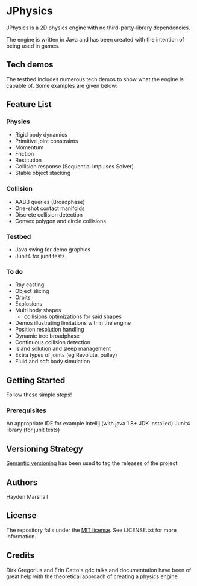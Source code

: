 # JPhysics
JPhysics is a 2D physics engine with no third-party-library dependencies.

The engine is written in Java and has been created with the intention of being used in games. 

## Tech demos

The testbed includes numerous tech demos to show what the engine is capable of. Some examples are given below:

## Feature List
### Physics
- Rigid body dynamics
- Primitive joint constraints
- Momentum
- Friction
- Restitution
- Collision response (Sequential Impulses Solver)
- Stable object stacking

### Collision
- AABB queries (Broadphase)
- One-shot contact manifolds
- Discrete collision detection
- Convex polygon and circle collisions

### Testbed
- Java swing for demo graphics
- Junit4 for junit tests

### To do
- Ray casting
- Object slicing
- Orbits
- Explosions
- Multi body shapes
    - collisions optimizations for said shapes
- Demos illustrating limitations within the engine
- Position resolution handling
- Dynamic tree broadphase
- Continuous collision detection
- Island solution and sleep management
- Extra types of joints (eg Revolute, pulley)
- Fluid and soft body simulation


## Getting Started
Follow these simple steps!

### Prerequisites
An appropriate IDE for example Intellij (with java 1.8+ JDK installed)
Junit4 library (for junit tests)

## Versioning Strategy
[Semantic versioning](https://semver.org/) has been used to tag the releases of the project.

## Authors
Hayden Marshall

## License
The repository falls under the [MIT license](https://en.wikipedia.org/wiki/MIT_License). See LICENSE.txt for more information.

## Credits
Dirk Gregorius and Erin Catto's gdc talks and documentation have been of great help with the theoretical approach of creating a physics engine.
